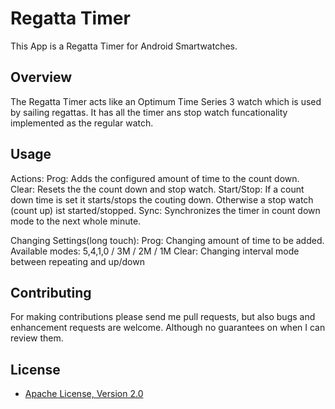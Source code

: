 # Regatta Timer
This App is a Regatta Timer for Android Smartwatches.

## Overview
The Regatta Timer acts like an Optimum Time Series 3 watch which is used by sailing regattas. It has all the timer ans stop watch funcationality implemented as the regular watch.

## Usage

Actions:
Prog: Adds the configured amount of time to the count down.
Clear: Resets the the count down and stop watch.
Start/Stop: If a count down time is set it starts/stops the couting down. Otherwise a stop watch (count up) ist started/stopped.
Sync: Synchronizes the timer in count down mode to the next whole minute.

Changing Settings(long touch):
Prog: Changing amount of time to be added. Available modes: 5,4,1,0 / 3M / 2M / 1M
Clear: Changing interval mode between repeating and up/down

## Contributing
For making contributions please send me pull requests, but also bugs and enhancement requests are welcome. Although no guarantees on when I can review them.

## License

* [Apache License, Version 2.0](http://www.apache.org/licenses/LICENSE-2.0)
